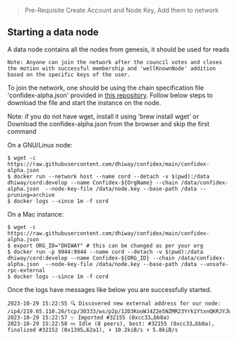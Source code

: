> Pre-Requisite
> Create Account and Node Key, Add them to network

## Starting a data node
A data node contains all the nodes from genesis, it should be used for reads

```
Note: Anyone can join the network after the council votes and closes the motion with successful membership and 'wellKnownNode' addition based on the specific keys of the user.
```
To join the network, one should be using the chain specification file 'confidex-alpha.json' provided in [this repository](https://github.com/dhiway/confidex/). Follow below steps to download the file and start the instance on the node.

Note: if you do not have wget, install it using 'brew install wget' 
or Download the confidex-alpha.json from the browser and skip the first command

On a GNU/Linux node:
```
$ wget -c https://raw.githubusercontent.com/dhiway/confidex/main/confidex-alpha.json
$ docker run --network host --name cord --detach -v $(pwd):/data dhiway/cord:develop --name Confidex-${OrgName} --chain /data/confidex-alpha.json  --node-key-file /data/node.key --base-path /data --pruning=archive
$ docker logs --since 1m -f cord
```

On a Mac instance:
```
$ wget -c https://raw.githubusercontent.com/dhiway/confidex/main/confidex-alpha.json
$ export ORG_ID="DHIWAY" # this can be changed as per your org
$ docker run -p 9944:9944 --name cord --detach -v $(pwd):/data dhiway/cord:develop --name Confidex-${ORG_ID} --chain /data/confidex-alpha.json  --node-key-file /data/node.key --base-path /data --unsafe-rpc-external
$ docker logs --since 1m -f cord
```

Once the logs have messages like below you are successfully started.

```
2023-10-29 15:22:55 🔍 Discovered new external address for our node: /ip4/219.65.110.26/tcp/30333/ws/p2p/12D3KooWJ4Z2e5NZMR23Yrk1YtxnQKRJYJW3h7w4Z9mTUMCy3eTS    
2023-10-29 15:22:57 ✨ Imported #32155 (0xcc33…bb8a)    
2023-10-29 15:22:58 💤 Idle (8 peers), best: #32155 (0xcc33…bb8a), finalized #32152 (0x1395…62a1), ⬇ 10.2kiB/s ⬆ 5.8kiB/s    
```
